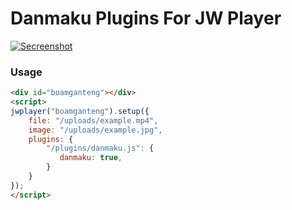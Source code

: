 # Danmaku Plugins For JW Player
[![Secreenshot](https://i.imgur.com/v2y5Ind.png)](https://fb.me/xnongermx1337/)
### Usage
```html
<div id="boamganteng"></div>
<script>
jwplayer("boamganteng").setup({
    file: "/uploads/example.mp4",
    image: "/uploads/example.jpg",
    plugins: {
        "/plugins/danmaku.js": {
           danmaku: true,
        }
    }
});
</script>
```
